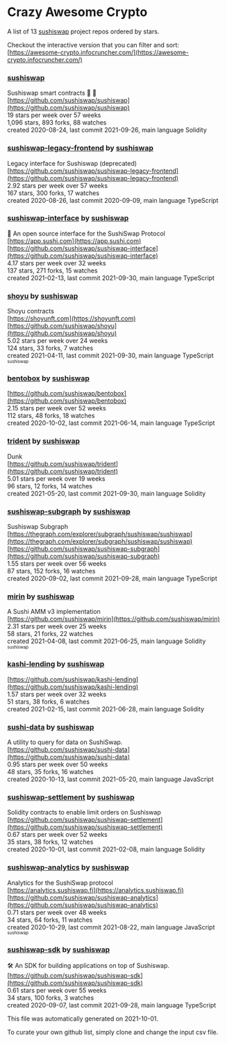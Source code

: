 # Crazy Awesome Crypto
A list of 13 [sushiswap](https://github.com/sushiswap) project repos ordered by stars.  

Checkout the interactive version that you can filter and sort: 
[https://awesome-crypto.infocruncher.com/](https://awesome-crypto.infocruncher.com/)  


### [sushiswap](https://github.com/sushiswap/sushiswap)  
Sushiswap smart contracts 🍣 📝  
[https://github.com/sushiswap/sushiswap](https://github.com/sushiswap/sushiswap)  
19 stars per week over 57 weeks  
1,096 stars, 893 forks, 88 watches  
created 2020-08-24, last commit 2021-09-26, main language Solidity  


### [sushiswap-legacy-frontend](https://github.com/sushiswap/sushiswap-legacy-frontend) by [sushiswap](https://github.com/sushiswap)  
Legacy interface for Sushiswap (deprecated)  
[https://github.com/sushiswap/sushiswap-legacy-frontend](https://github.com/sushiswap/sushiswap-legacy-frontend)  
2.92 stars per week over 57 weeks  
167 stars, 300 forks, 17 watches  
created 2020-08-26, last commit 2020-09-09, main language TypeScript  


### [sushiswap-interface](https://github.com/sushiswap/sushiswap-interface) by [sushiswap](https://github.com/sushiswap)  
🍣 An open source interface for the SushiSwap Protocol  
[https://app.sushi.com](https://app.sushi.com)  
[https://github.com/sushiswap/sushiswap-interface](https://github.com/sushiswap/sushiswap-interface)  
4.17 stars per week over 32 weeks  
137 stars, 271 forks, 15 watches  
created 2021-02-13, last commit 2021-09-30, main language TypeScript  


### [shoyu](https://github.com/sushiswap/shoyu) by [sushiswap](https://github.com/sushiswap)  
Shoyu contracts  
[https://shoyunft.com](https://shoyunft.com)  
[https://github.com/sushiswap/shoyu](https://github.com/sushiswap/shoyu)  
5.02 stars per week over 24 weeks  
124 stars, 33 forks, 7 watches  
created 2021-04-11, last commit 2021-09-30, main language TypeScript  
<sub><sup>sushiswap</sup></sub>


### [bentobox](https://github.com/sushiswap/bentobox) by [sushiswap](https://github.com/sushiswap)  
  
[https://github.com/sushiswap/bentobox](https://github.com/sushiswap/bentobox)  
2.15 stars per week over 52 weeks  
112 stars, 48 forks, 18 watches  
created 2020-10-02, last commit 2021-06-14, main language TypeScript  


### [trident](https://github.com/sushiswap/trident) by [sushiswap](https://github.com/sushiswap)  
Dunk  
[https://github.com/sushiswap/trident](https://github.com/sushiswap/trident)  
5.01 stars per week over 19 weeks  
96 stars, 12 forks, 14 watches  
created 2021-05-20, last commit 2021-09-30, main language Solidity  


### [sushiswap-subgraph](https://github.com/sushiswap/sushiswap-subgraph) by [sushiswap](https://github.com/sushiswap)  
Sushiswap Subgraph   
[https://thegraph.com/explorer/subgraph/sushiswap/sushiswap](https://thegraph.com/explorer/subgraph/sushiswap/sushiswap)  
[https://github.com/sushiswap/sushiswap-subgraph](https://github.com/sushiswap/sushiswap-subgraph)  
1.55 stars per week over 56 weeks  
87 stars, 152 forks, 16 watches  
created 2020-09-02, last commit 2021-09-28, main language TypeScript  


### [mirin](https://github.com/sushiswap/mirin) by [sushiswap](https://github.com/sushiswap)  
A Sushi AMM v3 implementation  
[https://github.com/sushiswap/mirin](https://github.com/sushiswap/mirin)  
2.31 stars per week over 25 weeks  
58 stars, 21 forks, 22 watches  
created 2021-04-08, last commit 2021-06-25, main language Solidity  
<sub><sup>sushiswap</sup></sub>


### [kashi-lending](https://github.com/sushiswap/kashi-lending) by [sushiswap](https://github.com/sushiswap)  
  
[https://github.com/sushiswap/kashi-lending](https://github.com/sushiswap/kashi-lending)  
1.57 stars per week over 32 weeks  
51 stars, 38 forks, 6 watches  
created 2021-02-15, last commit 2021-06-28, main language Solidity  


### [sushi-data](https://github.com/sushiswap/sushi-data) by [sushiswap](https://github.com/sushiswap)  
A utility to query for data on SushiSwap.  
[https://github.com/sushiswap/sushi-data](https://github.com/sushiswap/sushi-data)  
0.95 stars per week over 50 weeks  
48 stars, 35 forks, 16 watches  
created 2020-10-13, last commit 2021-05-20, main language JavaScript  


### [sushiswap-settlement](https://github.com/sushiswap/sushiswap-settlement) by [sushiswap](https://github.com/sushiswap)  
Solidity contracts to enable limit orders on Sushiswap  
[https://github.com/sushiswap/sushiswap-settlement](https://github.com/sushiswap/sushiswap-settlement)  
0.67 stars per week over 52 weeks  
35 stars, 38 forks, 12 watches  
created 2020-10-01, last commit 2021-02-08, main language Solidity  


### [sushiswap-analytics](https://github.com/sushiswap/sushiswap-analytics) by [sushiswap](https://github.com/sushiswap)  
Analytics for the SushiSwap protocol  
[https://analytics.sushiswap.fi](https://analytics.sushiswap.fi)  
[https://github.com/sushiswap/sushiswap-analytics](https://github.com/sushiswap/sushiswap-analytics)  
0.71 stars per week over 48 weeks  
34 stars, 64 forks, 11 watches  
created 2020-10-29, last commit 2021-08-22, main language JavaScript  
<sub><sup>sushiswap</sup></sub>


### [sushiswap-sdk](https://github.com/sushiswap/sushiswap-sdk) by [sushiswap](https://github.com/sushiswap)  
🛠 An SDK for building applications on top of Sushiswap.  
[https://github.com/sushiswap/sushiswap-sdk](https://github.com/sushiswap/sushiswap-sdk)  
0.61 stars per week over 55 weeks  
34 stars, 100 forks, 3 watches  
created 2020-09-07, last commit 2021-09-28, main language TypeScript  


This file was automatically generated on 2021-10-01.  

To curate your own github list, simply clone and change the input csv file.  